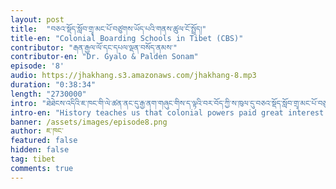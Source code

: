 ```yaml
---
layout: post
title:  "བཅའ་སྡོད་སློབ་གྲྭ་མང་པོ་བཙུགས་ཡོད་པའི་གནས་ཚུལ་ངོ་སྤྲོད།"
title-en: "Colonial Boarding Schools in Tibet (CBS)"
contributor: "རྒན་རྒྱལ་ལོ་དང་དཔལ་ལྡན་བསོད་ནམས་"
contributor-en: "Dr. Gyalo & Palden Sonam"
episode: '8'
audio: https://jhakhang.s3.amazonaws.com/jhakhang-8.mp3
duration: "0:38:34"
length: "2730000"
intro: "ཐེཐེངས་འདིའི་ཇ་ཁང་གི་ལེ་ཚན་ནང་དུ་རྒྱ་ནག་གཞུང་གིས་ད་ལྟའི་བར་བོད་ཀྱི་ས་ཁུལ་དུ་བཅའ་སྡོད་སློབ་གྲྭ་མང་པོ་བཙུགས་ཡོད་པའི་གནས་ཚུལ་ངོ་སྤྲོད་བྱས་ཡོད་དེ། ད་ལྟའི་བར་བོད་ཀྱི་སློབ་ཕྲུག་ས་ཡ་གཅིག་ལྷག་ལ་བཅའ་སྡོད་སློབ་གྲྭ་བརྒྱུད་ནས་མི་སེར་སྤེལ་བའི་སློབ་གསོ་སྤེལ་བའི་བརྒྱུད་རིམ་ནང་དུ།ལོ་ན་ཆུང་བའི་སློབ་ཕྲུག་མང་པོ་ཞིག་ཕ་མ་དང་ཁ་བྲལ་དུ་བཅུག་ནས་ལུས་སེམས་གཉིས་ལ་དཀའ་ངལ་བཟོས་ཡོད་པ་མ་ཟད། དེང་སྐབས་སློབ་གྲྭ་དེ་དག་གི་ནང་རྒྱ་སྐད་རྒྱ་ཡིག་གི་སློབ་གསོའི་ཐབས་ལམ་རྒྱ་ཁྱབ་ཏུ་སྤེལ་ནས་བོད་པའི་ངོ་བོ་བརླག་ཐབས་བྱེད་བཞིན་པ་སོགས་ཀྱི་འགལ་རྐྱེན་མང་པོ་ཞིག་བྱུང་བཞིན་པས་ན། རྒན་རྒྱལ་ལོ་དང་དཔལ་ལྡན་བསོད་ནམས་གཉིས་ལ་གནས་ཚུལ་འདི་དག་གི་སྐོར་ནས་བཅར་འདྲི་ཞུས་ཡོད།"
intro-en: "History teaches us that colonial powers paid great interest in the formulation of education policy in their colonies as a strategy to shape how their colonial subjects think and behave in relation to their colonial masters. Similarly, under China’s colonial project in Tibet, education policy plays an important role in eradicating Tibetan national identity. In this episode, we invited Dr. Gyalo, social scientist and educator from Tibet and researcher Palden Sonam to discuss the larger politics behind China’s colonial boarding school (CBS) system in Tibet and its negative consequences on the future of Tibet and its people as well as what Tibetans can do to reduce some of the negative impacts of this system."
banner: /assets/images/episode8.png
author: ཇ་ཁང་
featured: false
hidden: false
tag: tibet
comments: true
---
```

